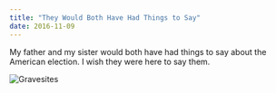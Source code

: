 ```yaml
---
title: "They Would Both Have Had Things to Say"
date: 2016-11-09
---
```


<p>
  My father and my sister would both have had things to say about the American election.
  I wish they were here to say them.
</p>
<p>
  <img src="@root/files/2016/11/gravesites.jpg" alt="Gravesites" class="centered">
</p>

